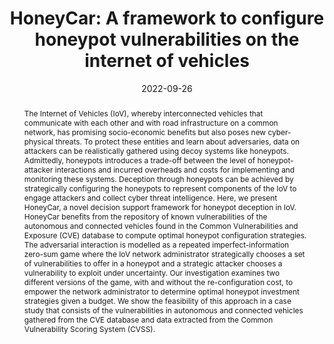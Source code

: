 ---
title: "HoneyCar: A framework to configure honeypot vulnerabilities on the internet of vehicles"
abstract: "The Internet of Vehicles (IoV), whereby interconnected vehicles that communicate with each other and with road infrastructure on a common network, has promising socio-economic benefits but also poses new cyber-physical threats. To protect these entities and learn about adversaries, data on attackers can be realistically gathered using decoy systems like honeypots. Admittedly, honeypots introduces a trade-off between the level of honeypot-attacker interactions and incurred overheads and costs for implementing and monitoring these systems. Deception through honeypots can be achieved by strategically configuring the honeypots to represent components of the IoV to engage attackers and collect cyber threat intelligence. Here, we present HoneyCar, a novel decision support framework for honeypot deception in IoV. HoneyCar benefits from the repository of known vulnerabilities of the autonomous and connected vehicles found in the Common Vulnerabilities and Exposure (CVE) database to compute optimal honeypot configuration strategies. The adversarial interaction is modelled as a repeated imperfect-information zero-sum game where the IoV network administrator strategically chooses a set of vulnerabilities to offer in a honeypot and a strategic attacker chooses a vulnerability to exploit under uncertainty. Our investigation examines two different versions of the game, with and without the re-configuration cost, to empower the network administrator to determine optimal honeypot investment strategies given a budget. We show the feasibility of this approach in a case study that consists of the vulnerabilities in autonomous and connected vehicles gathered from the CVE database and data extracted from the Common Vulnerability Scoring System (CVSS)."
collection: publications
permalink: /publication/panda2022honeycar
date: 2022-09-26
venue: 'Computers & Security'
paperurl: '/files/pdf/papers/panda2022honeycar.pdf'
link: 'https://ieeexplore.ieee.org/document/9903648'
citation: 'Sakshyam Panda, Stefan Rass, Sotiris Moschoyiannis, Kaitai Liang, George Loukas, Emmanouil Panaousis (2019). 
	&quot;HoneyCar: A framework to configure honeypot vulnerabilities on the internet of vehicles.&quot;
	<i>IEEE Access</i>, 10, 104671-104685.
	<span style="color:#2979ab;">(JCR 2021: 3.476, CiteScore 2021: 6.7)</span>'
---